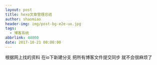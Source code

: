 ```yaml
---
layout: post
title: hexo文章管理总结
author: shaomiao
header-img: img/post-bg-e2e-ux.jpg
tags:
  - 博客系统
abbrlink: 44000
date: 2017-10-21 00:00:00
---
```

根据网上找的资料
在io下新建分支 把所有博客文件提交同步
就不会很麻烦了
